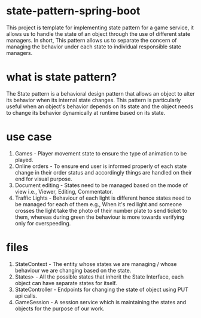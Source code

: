 # state-pattern-spring-boot
This project is template for implementing state pattern for a game service, it allows us to handle the state of an object through the use of different state managers. 
In short, This pattern allows us to separate the concern of managing the behavior under each state to individual responsible state managers. 

# what is state pattern?
The State pattern is a behavioral design pattern that allows an object to alter its behavior when its internal state changes. This pattern is particularly useful when an object's behavior depends on its state and the object needs to change its behavior dynamically at runtime based on its state.

# use case
1. Games - Player movement state to ensure the type of animation to be played.
2. Online orders - To ensure end user is informed properly of each state change in their order status and accordingly things are handled on their end for visual purpose.
3. Document editing - States need to be managed based on the mode of view i.e., Viewer, Editing, Commentator.
4. Traffic Lights - Behaviour of each light is different hence states need to be managed for each of them e.g., When it's red light and someone crosses the light take the photo of their number plate to send ticket to them, whereas during green the behaviour is more towards verifying only for overspeeding.

# files
1. StateContext - The entity whose states we are managing / whose behaviour we are changing based on the state.
2. States> - All the possible states that inherit the State Interface, each object can have separate states for itself.
3. StateController - Endpoints for changing the state of object using PUT api calls.
4. GameSession - A session service which is maintaining the states and objects for the purpose of our work.